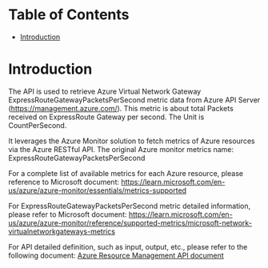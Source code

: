 # Table of Contents
- [Introduction](#introduction)


# Introduction <a name="introduction"></a>
The API is used to retrieve Azure Virtual Network Gateway ExpressRouteGatewayPacketsPerSecond metric data from Azure API Server (https://management.azure.com/). This metric is about total Packets received on ExpressRoute Gateway per second. The Unit is CountPerSecond.



It leverages the Azure Monitor solution to fetch metrics of Azure resources via the Azure RESTful API. The original Azure monitor metrics name: ExpressRouteGatewayPacketsPerSecond



For a complete list of available metrics for each Azure resource, please reference to Microsoft document: https://learn.microsoft.com/en-us/azure/azure-monitor/essentials/metrics-supported 

For ExpressRouteGatewayPacketsPerSecond metric detailed information, please refer to Microsoft document: https://learn.microsoft.com/en-us/azure/azure-monitor/reference/supported-metrics/microsoft-network-virtualnetworkgateways-metrics

For API detailed definition, such as input, output, etc., please refer to the following document:
[Azure Resource Management API document](https://learn.microsoft.com/en-us/rest/api/monitor/metrics/list?view=rest-monitor-2023-10-01&tabs=HTTP)